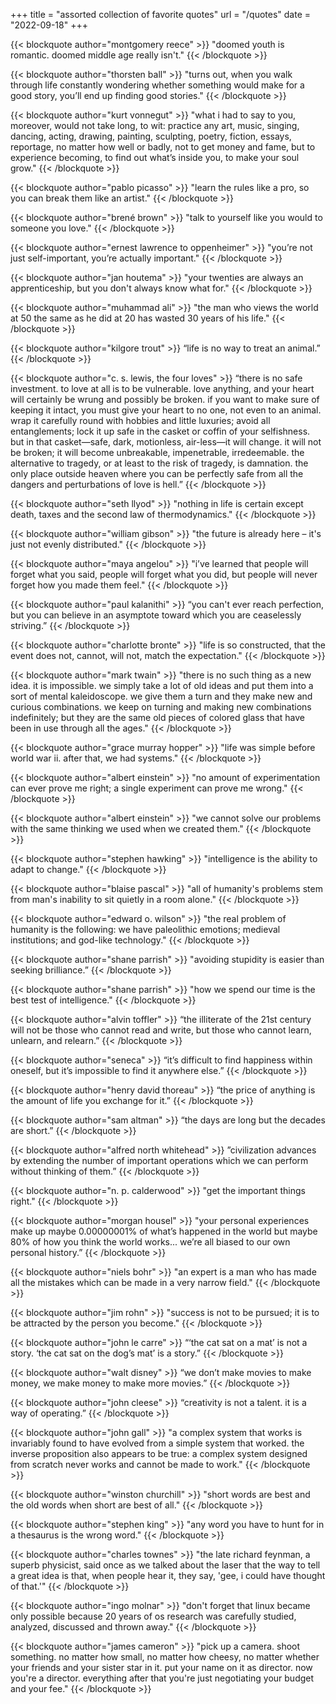 +++
title = "assorted collection of favorite quotes"
url = "/quotes"
date = "2022-09-18"
+++

{{< blockquote author="montgomery reece" >}}
"doomed youth is romantic. doomed middle age really isn't." 
{{< /blockquote >}}

{{< blockquote author="thorsten ball" >}}
"turns out, when you walk through life constantly wondering whether something would make for a good story, you’ll end up finding good stories." 
{{< /blockquote >}}

{{< blockquote author="kurt vonnegut" >}}
"what i had to say to you, moreover, would not take long, to wit: practice any art, music, singing, dancing, acting, drawing, painting, sculpting, poetry, fiction, essays, reportage, no matter how well or badly, not to get money and fame, but to experience becoming, to find out what’s inside you, to make your soul grow." 
{{< /blockquote >}}

{{< blockquote author="pablo picasso" >}}
"learn the rules like a pro, so you can break them like an artist." 
{{< /blockquote >}}

{{< blockquote author="brené brown" >}}
"talk to yourself like you would to someone you love." 
{{< /blockquote >}}

{{< blockquote author="ernest lawrence to oppenheimer" >}}
"you’re not just self-important, you’re actually important." 
{{< /blockquote >}}

{{< blockquote author="jan houtema" >}}
"your twenties are always an apprenticeship, but you don't always know what for."
{{< /blockquote >}}

{{< blockquote author="muhammad ali" >}}
"the man who views the world at 50 the same as he did at 20 has wasted 30 years of his life."
{{< /blockquote >}}

{{< blockquote author="kilgore trout" >}}
“life is no way to treat an animal.”
{{< /blockquote >}}

{{< blockquote author="c. s. lewis, the four loves" >}}
“there is no safe investment. to love at all is to be vulnerable. love anything, and your heart will certainly be wrung and possibly be broken. if you want to make sure of keeping it intact, you must give your heart to no one, not even to an animal. wrap it carefully round with hobbies and little luxuries; avoid all entanglements; lock it up safe in the casket or coffin of your selfishness. but in that casket—safe, dark, motionless, air-less—it will change. it will not be broken; it will become unbreakable, impenetrable, irredeemable. the alternative to tragedy, or at least to the risk of tragedy, is damnation. the only place outside heaven where you can be perfectly safe from all the dangers and perturbations of love is hell.”
{{< /blockquote >}}

{{< blockquote author="seth llyod" >}}
"nothing in life is certain except death, taxes and the second law of thermodynamics."
{{< /blockquote >}}

{{< blockquote author="william gibson" >}}
"the future is already here – it's just not evenly distributed."
{{< /blockquote >}}

{{< blockquote author="maya angelou" >}}
"i’ve learned that people will forget what you said, people will forget what you did, but people will never forget how you made them feel."
{{< /blockquote >}}

{{< blockquote author="paul kalanithi" >}}
“you can't ever reach perfection, but you can believe in an asymptote toward which you are ceaselessly striving.”
{{< /blockquote >}}

{{< blockquote author="charlotte bronte" >}}
"life is so constructed, that the event does not, cannot, will not, match the expectation." 
{{< /blockquote >}}

{{< blockquote author="mark twain" >}}
"there is no such thing as a new idea. it is impossible. we simply take a lot of old ideas and put them into a sort of mental kaleidoscope. we give them a turn and they make new and curious combinations. we keep on turning and making new combinations indefinitely; but they are the same old pieces of colored glass that have been in use through all the ages."
{{< /blockquote >}}

{{< blockquote author="grace murray hopper" >}}
"life was simple before world war ii. after that, we had systems."
{{< /blockquote >}}

{{< blockquote author="albert einstein" >}}
"no amount of experimentation can ever prove me right; a single experiment can prove me wrong."
{{< /blockquote >}}

{{< blockquote author="albert einstein" >}}
"we cannot solve our problems with the same thinking we used when we created them."
{{< /blockquote >}}

{{< blockquote author="stephen hawking" >}}
"intelligence is the ability to adapt to change."
{{< /blockquote >}}

{{< blockquote author="blaise pascal" >}}
"all of humanity's problems stem from man's inability to sit quietly in a room alone."
{{< /blockquote >}}

{{< blockquote author="edward o. wilson" >}}
"the real problem of humanity is the following: we have paleolithic emotions; medieval institutions; and god-like technology."
{{< /blockquote >}}

{{< blockquote author="shane parrish" >}}
"avoiding stupidity is easier than seeking brilliance.” 
{{< /blockquote >}}

{{< blockquote author="shane parrish" >}}
"how we spend our time is the best test of intelligence."
{{< /blockquote >}}

{{< blockquote author="alvin toffler" >}}
“the illiterate of the 21st century will not be those who cannot read and write, but those who cannot learn, unlearn, and relearn.”
{{< /blockquote >}}

{{< blockquote author="seneca" >}}
“it’s difficult to find happiness within oneself, but it’s impossible to find it anywhere else.”
{{< /blockquote >}}

{{< blockquote author="henry david thoreau" >}}
“the price of anything is the amount of life you exchange for it.”
{{< /blockquote >}}

{{< blockquote author="sam altman" >}}
“the days are long but the decades are short.”
{{< /blockquote >}}

{{< blockquote author="alfred north whitehead" >}}
”civilization advances by extending the number of important operations which we can perform without thinking of them.” 
{{< /blockquote >}}

{{< blockquote author="n. p. calderwood" >}}
"get the important things right."
{{< /blockquote >}}

{{< blockquote author="morgan housel" >}}
"your personal experiences make up maybe 0.00000001% of what’s happened in the world but maybe 80% of how you think the world works... we’re all biased to our own personal history.” 
{{< /blockquote >}}

{{< blockquote author="niels bohr" >}}
"an expert is a man who has made all the mistakes which can be made in a very narrow field." 
{{< /blockquote >}}

{{< blockquote author="jim rohn" >}}
"success is not to be pursued; it is to be attracted by the person you become."
{{< /blockquote >}}

{{< blockquote author="john le carre" >}}
“‘the cat sat on a mat’ is not a story. ‘the cat sat on the dog’s mat’ is a story.” 
{{< /blockquote >}}

{{< blockquote author="walt disney" >}}
“we don’t make movies to make money, we make money to make more movies.”
{{< /blockquote >}}

{{< blockquote author="john cleese" >}}
“creativity is not a talent. it is a way of operating.” 
{{< /blockquote >}}

{{< blockquote author="john gall" >}}
"a complex system that works is invariably found to have evolved from a simple system that worked. the inverse proposition also appears to be true: a complex system designed from scratch never works and cannot be made to work."
{{< /blockquote >}}

{{< blockquote author="winston churchill" >}}
"short words are best and the old words when short are best of all." 
{{< /blockquote >}}

{{< blockquote author="stephen king" >}}
"any word you have to hunt for in a thesaurus is the wrong word."
{{< /blockquote >}}

{{< blockquote author="charles townes" >}}
"the late richard feynman, a superb physicist, said once as we talked about the laser that the way to tell a great idea is that, when people hear it, they say, 'gee, i could have thought of that.'"
{{< /blockquote >}}

{{< blockquote author="ingo molnar" >}}
"don't forget that linux became only possible because 20 years of os research was carefully studied, analyzed, discussed and thrown away."
{{< /blockquote >}}

{{< blockquote author="james cameron" >}}
"pick up a camera. shoot something. no matter how small, no matter how cheesy, no matter whether your friends and your sister star in it. put your name on it as director. now you're a director. everything after that you're just negotiating your budget and your fee."
{{< /blockquote >}}
